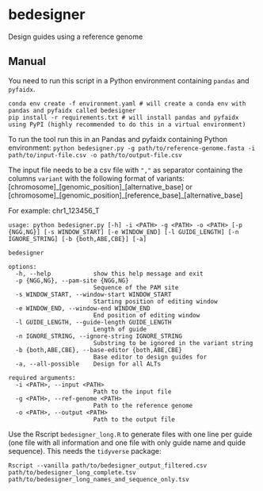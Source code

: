 # bedesigner
Design guides using a reference genome

## Manual
You need to run this script in a Python environment containing `pandas` and `pyfaidx`.
```
conda env create -f environment.yaml # will create a conda env with pandas and pyfaidx called bedesigner
pip install -r requirements.txt # will install pandas and pyfaidx using PyPI (highly recommended to do this in a virtual environment)
```

To run the tool run this in an Pandas and pyfaidx containing Python environment:
`python bedesigner.py -g path/to/reference-genome.fasta -i path/to/input-file.csv -o path/to/output-file.csv`

The input file needs to be a csv file with `","` as separator containing the columns `variant` with the following format of variants: [chromosome]\_[genomic_position]\_[alternative_base] or [chromosome]\_[genomic_position]\_[reference_base]\_[alternative_base]

For example: chr1_123456_T


```
usage: python bedesigner.py [-h] -i <PATH> -g <PATH> -o <PATH> [-p {NGG,NG}] [-s WINDOW_START] [-e WINDOW_END] [-l GUIDE_LENGTH] [-n IGNORE_STRING] [-b {both,ABE,CBE}] [-a]

bedesigner

options:
  -h, --help            show this help message and exit
  -p {NGG,NG}, --pam-site {NGG,NG}
                        Sequence of the PAM site
  -s WINDOW_START, --window-start WINDOW_START
                        Starting position of editing window
  -e WINDOW_END, --window-end WINDOW_END
                        End position of editing window
  -l GUIDE_LENGTH, --guide-length GUIDE_LENGTH
                        Length of guide
  -n IGNORE_STRING, --ignore-string IGNORE_STRING
                        Substring to be ignored in the variant string
  -b {both,ABE,CBE}, --base-editor {both,ABE,CBE}
                        Base editor to design guides for
  -a, --all-possible    Design for all ALTs

required arguments:
  -i <PATH>, --input <PATH>
                        Path to the input file
  -g <PATH>, --ref-genome <PATH>
                        Path to the reference genome
  -o <PATH>, --output <PATH>
                        Path to the output file
```

Use the Rscript `bedesigner_long.R` to generate files with one line per guide (one file with all information and one file with only guide name and quide sequence). This needs the `tidyverse` package:
```
Rscript --vanilla path/to/bedesigner_output_filtered.csv path/to/bedesigner_long_complete.tsv path/to/bedesigner_long_names_and_sequence_only.tsv
```